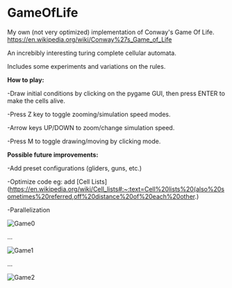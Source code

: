 # GameOfLife

My own (not very optimized) implementation of Conway's Game Of Life.
https://en.wikipedia.org/wiki/Conway%27s_Game_of_Life

An increbibly interesting turing complete cellular automata.

Includes some experiments and variations on the rules.


**How to play:**

-Draw initial conditions by clicking on the pygame GUI, then press ENTER to make the cells alive.

-Press Z key to toggle zooming/simulation speed modes.

-Arrow keys UP/DOWN to zoom/change simulation speed.

-Press M to toggle drawing/moving by clicking mode.


**Possible future improvements:**

-Add preset configurations (gliders, guns, etc.)

-Optimize code eg: add [Cell Lists](https://en.wikipedia.org/wiki/Cell_lists#:~:text=Cell%20lists%20(also%20sometimes%20referred,off%20distance%20of%20each%20other.)

-Parallelization



![Game0](/Game0.png)

...

![Game1](/Game1.png)

...

![Game2](/Game2.png)






